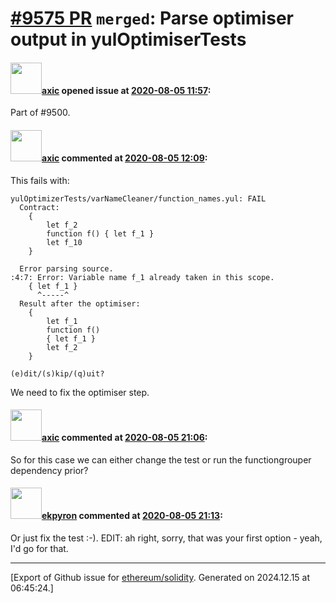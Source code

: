 # [\#9575 PR](https://github.com/ethereum/solidity/pull/9575) `merged`: Parse optimiser output in yulOptimiserTests

#### <img src="https://avatars.githubusercontent.com/u/20340?v=4" width="50">[axic](https://github.com/axic) opened issue at [2020-08-05 11:57](https://github.com/ethereum/solidity/pull/9575):

Part of #9500.

#### <img src="https://avatars.githubusercontent.com/u/20340?v=4" width="50">[axic](https://github.com/axic) commented at [2020-08-05 12:09](https://github.com/ethereum/solidity/pull/9575#issuecomment-669156319):

This fails with:
```
yulOptimizerTests/varNameCleaner/function_names.yul: FAIL
  Contract:
    {
        let f_2
        function f() { let f_1 }
        let f_10
    }

  Error parsing source.
:4:7: Error: Variable name f_1 already taken in this scope.
    { let f_1 }
      ^-----^
  Result after the optimiser:
    {
        let f_1
        function f()
        { let f_1 }
        let f_2
    }

(e)dit/(s)kip/(q)uit?
```

We need to fix the optimiser step.

#### <img src="https://avatars.githubusercontent.com/u/20340?v=4" width="50">[axic](https://github.com/axic) commented at [2020-08-05 21:06](https://github.com/ethereum/solidity/pull/9575#issuecomment-669510806):

So for this case we can either change the test or run the functiongrouper dependency prior?

#### <img src="https://avatars.githubusercontent.com/u/1347491?v=4" width="50">[ekpyron](https://github.com/ekpyron) commented at [2020-08-05 21:13](https://github.com/ethereum/solidity/pull/9575#issuecomment-669513836):

Or just fix the test :-). EDIT: ah right, sorry, that was your first option - yeah, I'd go for that.


-------------------------------------------------------------------------------



[Export of Github issue for [ethereum/solidity](https://github.com/ethereum/solidity). Generated on 2024.12.15 at 06:45:24.]
